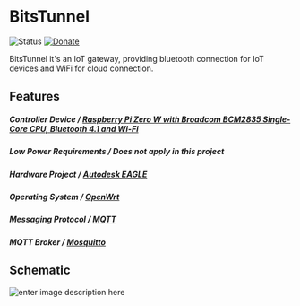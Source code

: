 # BitsTunnel
![Status](https://img.shields.io/badge/Status-UnderDev-red.svg) [![Donate](https://img.shields.io/badge/Donate-Buy%20Me%20a%20Coffee-yellow.svg)](https://www.buymeacoffee.com/TiagoPaulaSilva)

BitsTunnel it's an IoT gateway, providing bluetooth connection for IoT devices and WiFi for cloud connection.

## Features
##### Controller Device / [Raspberry Pi Zero W with Broadcom BCM2835 Single-Core CPU, Bluetooth 4.1 and Wi-Fi](https://www.raspberrypi.org/products/raspberry-pi-zero-w/)

##### Low Power Requirements / Does not apply in this project

##### Hardware Project / [Autodesk EAGLE](https://www.autodesk.com/products/eagle/free-download)

##### Operating System / [OpenWrt](https://openwrt.org/)

##### Messaging Protocol  / [MQTT](http://mqtt.org/)

##### MQTT Broker / [Mosquitto](https://mosquitto.org/)

## Schematic
![enter image description here](https://lh3.googleusercontent.com/hJ0v9MZLnaVbUsG3Rgy-yUE1y9tMdhj8AJEgEyrT6WjEENklfdBFy-YyLo4Zl98tJLXYvht3V_p8dQ=s2000 "BitsTunnel")
